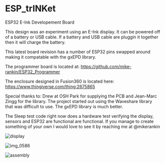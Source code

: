 # ESP_trINKet
ESP32 E-Ink Developement Board

This design was an experiment using an E-Ink display. It can be powered off of a battery or USB cable. If a battery and USB cable are pluggin it together then it will charge the battery.

This latest board revision has a number of ESP32 pins swapped around making it compatable with the gxEPD library.

The programmer board is located at: https://github.com/mike-rankin/ESP32_Programmer

The enclosure designed in Fusion360 is located here: https://www.thingiverse.com/thing:2675865

Special thanks to:
Drew at OSH Park for supplying the PCB and Jean-Marc Zingg for the library. The project started out using the Waveshare library that was difficult to use. The gxEPD library is much better.

The Sleep test code right now does a hardware test verifying the display, sensors and ESP32 are functional are functional. If you manage to create something of your own I would love to see it by reaching me at @mikerankin

![display](https://user-images.githubusercontent.com/4991664/36948052-16d03688-1fab-11e8-93f0-e2dc1c604ed6.JPG)

![img_0586](https://user-images.githubusercontent.com/4991664/36948177-12ac5f62-1fad-11e8-8ea0-a9e7b84919c0.JPG)

![assembly](https://user-images.githubusercontent.com/4991664/36948044-f493323c-1faa-11e8-8492-41deb572bb8b.JPG)
